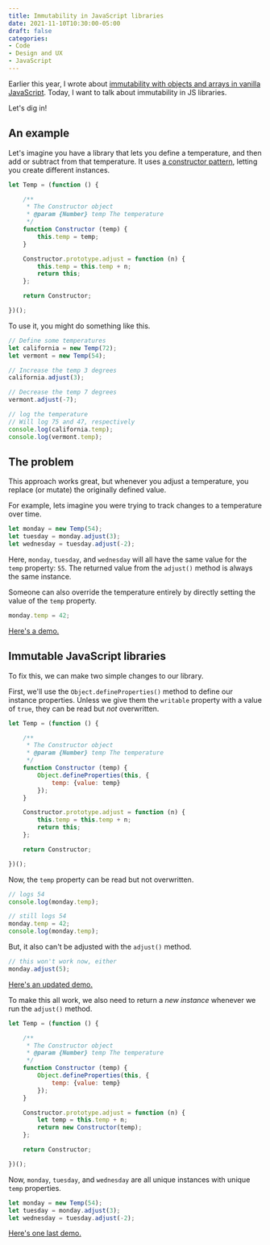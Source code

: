 ```yaml
---
title: Immutability in JavaScript libraries
date: 2021-11-10T10:30:00-05:00
draft: false
categories:
- Code
- Design and UX
- JavaScript
---
```


Earlier this year, I wrote about [immutability with objects and arrays in vanilla JavaScript](/immutability-with-multidimensional-arrays-and-objects-in-vanilla-js/). Today, I want to talk about immutability in JS libraries.

Let's dig in!

## An example

Let's imagine you have a library that lets you define a temperature, and then add or subtract from that temperature. It uses [a constructor pattern](https://vanillajstoolkit.com/boilerplates/constructor/), letting you create different instances.

```js
let Temp = (function () {

	/**
	 * The Constructor object
	 * @param {Number} temp The temperature
	 */
	function Constructor (temp) {
		this.temp = temp;
	}

	Constructor.prototype.adjust = function (n) {
		this.temp = this.temp + n;
		return this;
	};

	return Constructor;

})();
```

To use it, you might do something like this.

```js
// Define some temperatures
let california = new Temp(72);
let vermont = new Temp(54);

// Increase the temp 3 degrees
california.adjust(3);

// Decrease the temp 7 degrees
vermont.adjust(-7);

// log the temperature
// Will log 75 and 47, respectively
console.log(california.temp);
console.log(vermont.temp);
```

## The problem

This approach works great, but whenever you adjust a temperature, you replace (or mutate) the originally defined value.

For example, lets imagine you were trying to track changes to a temperature over time.

```js
let monday = new Temp(54);
let tuesday = monday.adjust(3);
let wednesday = tuesday.adjust(-2);
```

Here, `monday`, `tuesday`, and `wednesday` will all have the same value for the `temp` property: `55`. The returned value from the `adjust()` method is always the same instance.

Someone can also override the temperature entirely by directly setting the value of the `temp` property.

```js
monday.temp = 42;
```

[Here's a demo.](https://codepen.io/cferdinandi/pen/OJjwMjj?editors=1111)

## Immutable JavaScript libraries

To fix this, we can make two simple changes to our library.

First, we'll use the `Object.defineProperties()` method to define our instance properties. Unless we give them the `writable` property with a value of `true`, they can be read but _not_ overwritten.

```js
let Temp = (function () {

	/**
	 * The Constructor object
	 * @param {Number} temp The temperature
	 */
	function Constructor (temp) {
		Object.defineProperties(this, {
			temp: {value: temp}
		});
	}

	Constructor.prototype.adjust = function (n) {
		this.temp = this.temp + n;
		return this;
	};

	return Constructor;

})();
```

Now, the `temp` property can be read but not overwritten.

```js
// logs 54
console.log(monday.temp);

// still logs 54
monday.temp = 42;
console.log(monday.temp);
```

But, it also can't be adjusted with the `adjust()` method.

```js
// this won't work now, either
monday.adjust(5);
```

[Here's an updated demo.](https://codepen.io/cferdinandi/pen/MWvBKVL?editors=1111)

To make this all work, we also need to return a _new instance_ whenever we run the `adjust()` method.

```js
let Temp = (function () {

	/**
	 * The Constructor object
	 * @param {Number} temp The temperature
	 */
	function Constructor (temp) {
		Object.defineProperties(this, {
			temp: {value: temp}
		});
	}

	Constructor.prototype.adjust = function (n) {
		let temp = this.temp + n;
		return new Constructor(temp);
	};

	return Constructor;

})();
```

Now, `monday`, `tuesday`, and `wednesday` are all unique instances with unique `temp` properties.

```js
let monday = new Temp(54);
let tuesday = monday.adjust(3);
let wednesday = tuesday.adjust(-2);
```

[Here's one last demo.](https://codepen.io/cferdinandi/pen/PoKBZBJ?editors=1111)
